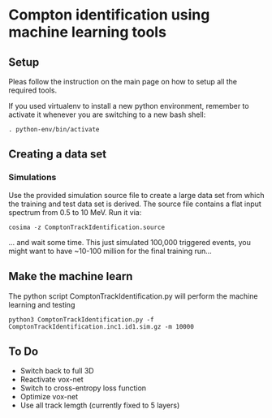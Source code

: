 # Compton identification using machine learning tools

## Setup

Pleas follow the instruction on the main page on how to setup all the required tools.

If you used virtualenv to install a new python environment, remember to activate it whenever you are switching to a new bash shell:
```
. python-env/bin/activate
```

## Creating a data set

### Simulations

Use the provided simulation source file to create a large data set from which the training and test data set is derived.
The source file contains a flat input spectrum from 0.5 to 10 MeV.
Run it via:

```
cosima -z ComptonTrackIdentification.source
```
... and wait some time. This just simulated 100,000 triggered events, you might want to have ~10-100 million for the final training run...




## Make the machine learn

The python script ComptonTrackIdentification.py will perform the machine learning and testing
```
python3 ComptonTrackIdentification.py -f ComptonTrackIdentification.inc1.id1.sim.gz -m 10000
```


## To Do

* Switch back to full 3D
* Reactivate vox-net
* Switch to cross-entropy loss function 
* Optimize vox-net
* Use all track lemgth (currently fixed to 5 layers)



